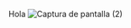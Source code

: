 Hola
![Captura de pantalla (2)](https://github.com/user-attachments/assets/8d700992-fc2a-4cfa-bc5f-10f465918246)
